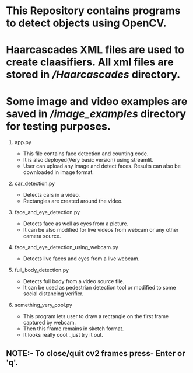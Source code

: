# This Repository contains programs to detect objects using OpenCV.
# Haarcascades XML files are used to create claasifiers. All xml files are stored in */Haarcascades* directory.
# Some image and video examples are saved in */image_examples* directory for testing purposes.

1. app.py 
    - This file contains face detection and counting code.
    - It is also deployed(Very basic version) using streamlit.
    - User can upload any image and detect faces. Results can also be downloaded in image format.

2. car_detection.py
    - Detects cars in a video.
    - Rectangles are created around the video.

3. face_and_eye_detection.py
    - Detects face as well as eyes from a picture.
    - It can be also modified for live videos from webcam or any other camera source.

4. face_and_eye_detection_using_webcam.py
    - Detects live faces and eyes from a live webcam.

5. full_body_detection.py
    - Detects full body from a video source file.
    - It can be used as pedestrian detection tool or modified to some social distancing verifier.

6. something_very_cool.py
    - This program lets user to draw a rectangle on the first frame captured by webcam.
    - Then this frame remains in sketch format.
    - It looks really cool...just try it out.

## NOTE:- To close/quit cv2 frames press- Enter or 'q'.